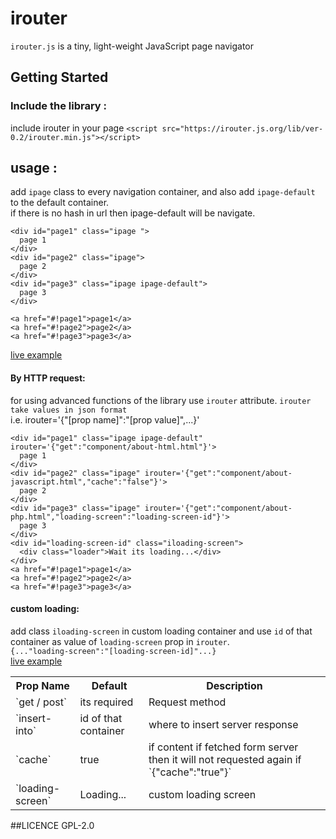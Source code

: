 # irouter
`irouter.js` is  a tiny, light-weight JavaScript page navigator

## Getting Started

### Include the library :
include irouter in your page
```<script src="https://irouter.js.org/lib/ver-0.2/irouter.min.js"></script>```

## usage :
add ``ipage`` class to every navigation container, and also add ``ipage-default`` to the default container.<br>
if there is no hash in url then ipage-default will be navigate.
```
<div id="page1" class="ipage ">
  page 1
</div>
<div id="page2" class="ipage">
  page 2
</div>
<div id="page3" class="ipage ipage-default">
  page 3
</div>

<a href="#!page1">page1</a>
<a href="#!page2">page2</a>
<a href="#!page3">page3</a>
```
[live example](https://irouter.js.org/code-example/ver-0.2/simple.html)

#### By HTTP request:
for using advanced functions of the library use `irouter` attribute.
``irouter take values in json format``<br>
i.e. irouter='{"[prop name]":"[prop value]",...}'
```
<div id="page1" class="ipage ipage-default" irouter='{"get":"component/about-html.html"}'>
  page 1
</div>
<div id="page2" class="ipage" irouter='{"get":"component/about-javascript.html","cache":"false"}'>
  page 2
</div>
<div id="page3" class="ipage" irouter='{"get":"component/about-php.html","loading-screen":"loading-screen-id"}'>
  page 3
</div>
<div id="loading-screen-id" class="iloading-screen">
  <div class="loader">Wait its loading...</div>
</div>
<a href="#!page1">page1</a>
<a href="#!page2">page2</a>
<a href="#!page3">page3</a>
```
#### custom loading:
add class `iloading-screen` in custom loading container and use `id` of that container as value of `loading-screen` prop in `irouter`.<br>
`{..."loading-screen":"[loading-screen-id]"...}` <br>
[live example](https://irouter.js.org/code-example/ver-0.2/retrive-from-server.html)
<table>
  <tr>
    <th>Prop Name</th>
    <th>Default</th>
    <th>Description</th>
  </tr>
  <tr>
    <td>`get / post`</td>
    <td>its required</td>
    <td>Request method</td>
  </tr>
  <tr>
    <td>`insert-into`</td>
    <td>id of that container</td>
    <td>where to insert server response</td>
  </tr>
  <tr>
    <td>`cache`</td>
    <td>true</td>
    <td>if content if fetched form server then it will not requested again if `{"cache":"true"}`</td>
  </tr>
  <tr>
    <td>`loading-screen`</td>
    <td>Loading...</td>
    <td>custom loading screen</td>
  </tr>
</table>

##LICENCE 
GPL-2.0
